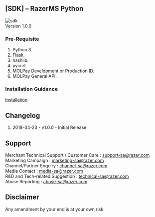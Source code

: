 ## [SDK] – RazerMS Python
![sdk](https://user-images.githubusercontent.com/38641542/74423739-b4440a00-4e8b-11ea-8d95-016d25d26e87.jpg)<br>
Version 1.0.0

### Pre-Requisite
1. Python 3.
2. Flask.
3. hashlib.
4. pycurl.
5. MOLPay Development or Production ID.
6. MOLPay General API.

### Installation Guidance
[Installation](https://github.com/RazerMS/Python-SDK/wiki/Installation-Guidance)

Changelog
----------
1. 2018-04-23 - v1.0.0 - Initial Release

Support
-------

Merchant Technical Support / Customer Care : support-sa@razer.com <br>
Marketing Campaign : marketing-sa@razer.com <br>
Channel/Partner Enquiry : channel-sa@razer.com <br>
Media Contact : media-sa@razer.com <br>
R&D and Tech-related Suggestion : technical-sa@razer.com <br>
Abuse Reporting : abuse-sa@razer.com

Disclaimer
----------
Any amendment by your end is at your own risk.



